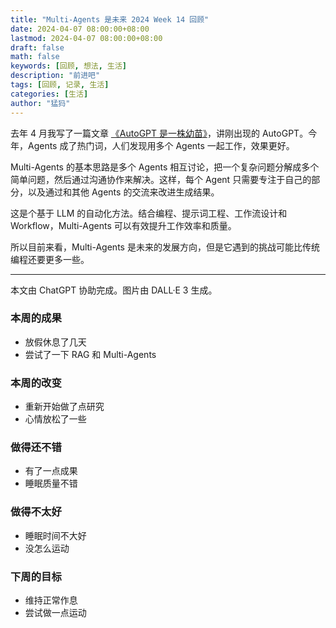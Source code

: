 ```yaml
---
title: "Multi-Agents 是未来 2024 Week 14 回顾"
date: 2024-04-07 08:00:00+08:00
lastmod: 2024-04-07 08:00:00+08:00
draft: false
math: false
keywords: [回顾, 想法, 生活]
description: "前进吧"
tags: [回顾, 记录, 生活]
categories: [生活]
author: "猛犸"
---
```


去年 4 月我写了一篇文章 [《AutoGPT 是一株幼苗》](https://yemengma.cn/post/23w15-review/)，讲刚出现的 AutoGPT。今年，Agents 成了热门词，人们发现用多个 Agents 一起工作，效果更好。

Multi-Agents 的基本思路是多个 Agents 相互讨论，把一个复杂问题分解成多个简单问题，然后通过沟通协作来解决。这样，每个 Agent 只需要专注于自己的部分，以及通过和其他 Agents 的交流来改进生成结果。

这是个基于 LLM 的自动化方法。结合编程、提示词工程、工作流设计和 Workflow，Multi-Agents 可以有效提升工作效率和质量。

所以目前来看，Multi-Agents 是未来的发展方向，但是它遇到的挑战可能比传统编程还要更多一些。

---

本文由 ChatGPT 协助完成。图片由 DALL·E 3 生成。

### 本周的成果

- 放假休息了几天
- 尝试了一下 RAG 和 Multi-Agents

### 本周的改变

- 重新开始做了点研究
- 心情放松了一些

### 做得还不错

- 有了一点成果
- 睡眠质量不错

### 做得不太好

- 睡眠时间不大好
- 没怎么运动

### 下周的目标

- 维持正常作息
- 尝试做一点运动
